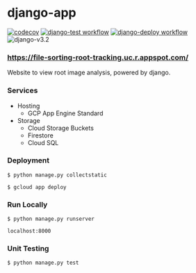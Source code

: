 # django-app

[![codecov](https://codecov.io/gh/aaronBioBot/django-app/branch/main/graph/badge.svg?token=NFMKNPAS0N)](https://codecov.io/gh/aaronBioBot/django-app)
[![django-test workflow](https://github.com/aaronBioBot/django-app/actions/workflows/django-test.yml/badge.svg)](https://github.com/aaronBioBot/django-app/actions/workflows/django-test.yml)
[![django-deploy workflow](https://github.com/aaronBioBot/django-app/actions/workflows/django-deploy.yml/badge.svg)](https://github.com/aaronBioBot/django-app/actions/workflows/django-deploy.yml)
![django-v3.2](https://img.shields.io/static/v1?label=&message=3.2&color=214a35&logo=django)

###  https://file-sorting-root-tracking.uc.r.appspot.com/

Website to view root image analysis, powered by django.

### Services

* Hosting 
    * GCP App Engine Standard
* Storage 
    * Cloud Storage Buckets
    * Firestore
    * Cloud SQL

### Deployment

```$ python manage.py collectstatic```

```$ gcloud app deploy```

### Run Locally

```$ python manage.py runserver```

```localhost:8000```

### Unit Testing

```$ python manage.py test```

[//]: <> (Placeholder Comment for Pull Request)

